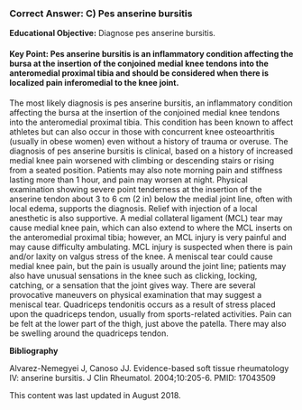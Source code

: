 
### Correct Answer: C) Pes anserine bursitis 

**Educational Objective:** Diagnose pes anserine bursitis.

#### **Key Point:** Pes anserine bursitis is an inflammatory condition affecting the bursa at the insertion of the conjoined medial knee tendons into the anteromedial proximal tibia and should be considered when there is localized pain inferomedial to the knee joint.

The most likely diagnosis is pes anserine bursitis, an inflammatory condition affecting the bursa at the insertion of the conjoined medial knee tendons into the anteromedial proximal tibia. This condition has been known to affect athletes but can also occur in those with concurrent knee osteoarthritis (usually in obese women) even without a history of trauma or overuse. The diagnosis of pes anserine bursitis is clinical, based on a history of increased medial knee pain worsened with climbing or descending stairs or rising from a seated position. Patients may also note morning pain and stiffness lasting more than 1 hour, and pain may worsen at night. Physical examination showing severe point tenderness at the insertion of the anserine tendon about 3 to 6 cm (2 in) below the medial joint line, often with local edema, supports the diagnosis. Relief with injection of a local anesthetic is also supportive.
A medial collateral ligament (MCL) tear may cause medial knee pain, which can also extend to where the MCL inserts on the anteromedial proximal tibia; however, an MCL injury is very painful and may cause difficulty ambulating. MCL injury is suspected when there is pain and/or laxity on valgus stress of the knee.
A meniscal tear could cause medial knee pain, but the pain is usually around the joint line; patients may also have unusual sensations in the knee such as clicking, locking, catching, or a sensation that the joint gives way. There are several provocative maneuvers on physical examination that may suggest a meniscal tear.
Quadriceps tendonitis occurs as a result of stress placed upon the quadriceps tendon, usually from sports-related activities. Pain can be felt at the lower part of the thigh, just above the patella. There may also be swelling around the quadriceps tendon.

**Bibliography**

Alvarez-Nemegyei J, Canoso JJ. Evidence-based soft tissue rheumatology IV: anserine bursitis. J Clin Rheumatol. 2004;10:205-6. PMID: 17043509

This content was last updated in August 2018.